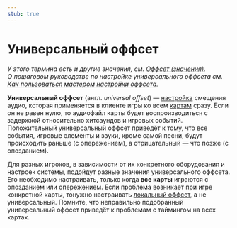 ```yaml
---
stub: true
---
```


# Универсальный оффсет

*У этого термина есть и другие значения, см. [Оффсет (значения)](/wiki/Disambiguation/Offset).*\
*О пошаговом руководстве по настройке универсального оффсета см. [Как пользоваться мастером настройки оффсета](/wiki/Guides/How_to_Use_the_Offset_Wizard).*

**Универсальный оффсет** (англ. *universal offset*) — [настройка](/wiki/Client/Options) смещения аудио, которая применяется в клиенте игры ко всем [картам](/wiki/Beatmap) сразу. Если он не равен нулю, то аудиофайл карты будет воспроизводиться с задержкой относительно хитсаундов и игровых событий. Положительный универсальный оффсет приведёт к тому, что все события, игровые элементы и звуки, кроме самой песни, будут происходить раньше (с опережением), а отрицательный — что позже (с опозданием).

Для разных игроков, в зависимости от их конкретного оборудования и настроек системы, подойдут разные значения универсального оффсета. Его необходимо настраивать, только когда **все карты** играются с опозданием или опережением. Если проблема возникает при игре конкретной карты, тонужно настраивать [локальный оффсет](/wiki/Glossary/Local_song_offset), а не универсальный. Помните, что неправильно подобранный универсальный оффсет приведёт к проблемам с таймингом на всех картах.

